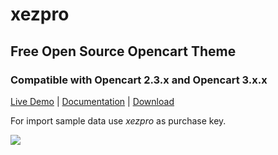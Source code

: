 # xezpro

## Free Open Source Opencart Theme 
###  Compatible with Opencart 2.3.x and Opencart 3.x.x

[Live Demo](http://themes.nicolette.ro/?theme=xezpro) |
[Documentation](http://xezpro.nicolette.ro/docs/index.html) |
[Download](https://github.com/givanz/xezpro/releases)

For import sample data use *xezpro* as purchase key.

<img src="http://xezpro.nicolette.ro/xezpro-screenshot.png">
